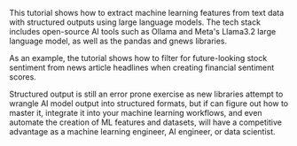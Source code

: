 This tutorial shows how to extract machine learning features from text data with structured outputs using large language models. The tech stack includes open-source AI tools such as Ollama and Meta's Llama3.2 large language model, as well as the pandas and gnews libraries.

As an example, the tutorial shows how to filter for future-looking stock sentiment from news article headlines when creating financial sentiment scores.

Structured output is still an error prone exercise as new libraries attempt to wrangle AI model output into structured formats, but if can figure out how to master it, integrate it into your machine learning workflows, and even automate the creation of ML features and datasets, will have a competitive advantage as a machine learning engineer, AI engineer, or data scientist.
